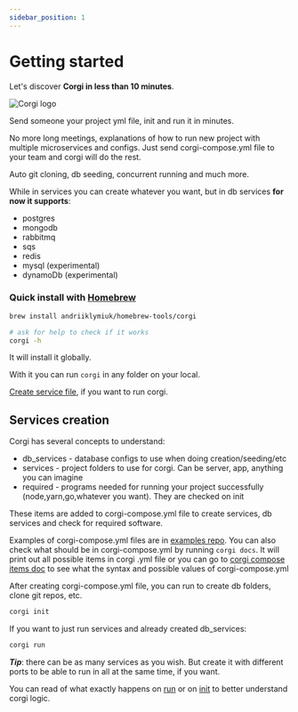 ```yaml
---
sidebar_position: 1
---
```


# Getting started

Let's discover **Corgi in less than 10 minutes**.

![Corgi logo](/img/corgi.png)

Send someone your project yml file, init and run it in minutes.

No more long meetings, explanations of how to run new project with multiple
microservices and configs. Just send corgi-compose.yml file to your team and
corgi will do the rest.

Auto git cloning, db seeding, concurrent running and much more.

While in services you can create whatever you want, but in db services **for now
it supports**:

- postgres
- mongodb
- rabbitmq
- sqs
- redis
- mysql (experimental)
- dynamoDb (experimental)

### Quick install with [Homebrew](https://brew.sh)

```bash
brew install andriiklymiuk/homebrew-tools/corgi

# ask for help to check if it works
corgi -h
```

It will install it globally.

With it you can run `corgi` in any folder on your local.

[Create service file](#services-creation), if you want to run corgi.

## Services creation

Corgi has several concepts to understand:

- db_services - database configs to use when doing creation/seeding/etc
- services - project folders to use for corgi. Can be server, app, anything you
  can imagine
- required - programs needed for running your project successfully
  (node,yarn,go,whatever you want). They are checked on init

These items are added to corgi-compose.yml file to create services, db services
and check for required software.

Examples of corgi-compose.yml files are in
[examples repo](https://github.com/Andriiklymiuk/corgi_examples). You can also
check what should be in corgi-compose.yml by running `corgi docs`. It will print
out all possible items in corgi .yml file or you can go to
[corgi compose items doc](corgi_compose_items) to see what the syntax and
possible values of corgi-compose.yml

After creating corgi-compose.yml file, you can run to create db folders, clone
git repos, etc.

```bash
corgi init
```

If you want to just run services and already created db_services:

```bash
corgi run
```

_**Tip**_: there can be as many services as you wish. But create it with
different ports to be able to run in all at the same time, if you want.

You can read of what exactly happens on
[run](why_it_exists#what-happens-on-init) or on
[init](why_it_exists#what-happens-on-init) to better understand corgi logic.

